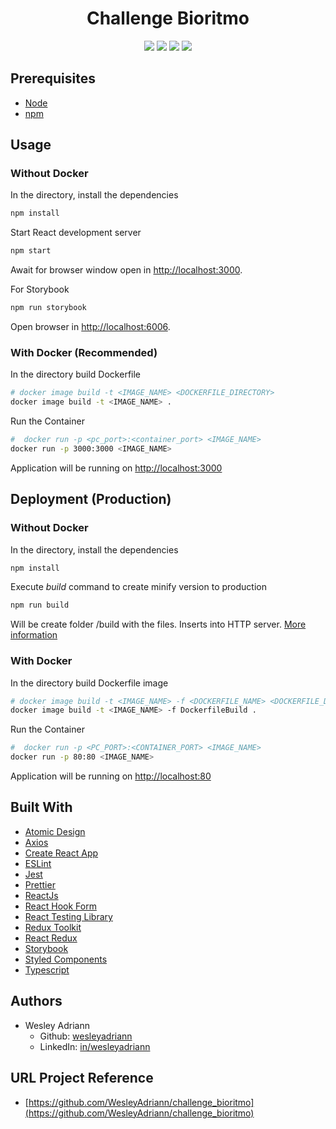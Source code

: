 <h1 align="center">
Challenge Bioritmo
</h1>

<p align="center">
  <img src="https://img.shields.io/github/languages/count/wesleyadriann/challenge_bioritmo" />
  <img src="https://img.shields.io/github/last-commit/wesleyadriann/challenge_bioritmo" />
  <img src="https://img.shields.io/github/license/wesleyadriann/challenge_bioritmo" />
  <img src="https://img.shields.io/github/repo-size/wesleyadriann/challenge_bioritmo" />
</p>


## Prerequisites

- [Node](https://nodejs.org/)
- [npm](https://www.npmjs.com)


## Usage
### Without Docker
In the directory, install the dependencies
```bash
npm install
```
Start React development server
```bash
npm start
```
Await for browser window open in [http://localhost:3000](http://localhost:3000).

For Storybook
```bash
npm run storybook
```
Open browser in [http://localhost:6006](http://localhost:6006).


### With Docker (Recommended)
In the directory build Dockerfile
```bash
# docker image build -t <IMAGE_NAME> <DOCKERFILE_DIRECTORY>
docker image build -t <IMAGE_NAME> .
```
Run the Container
```bash
#  docker run -p <pc_port>:<container_port> <IMAGE_NAME>
docker run -p 3000:3000 <IMAGE_NAME>
```
Application will be running on [http://localhost:3000](http://localhost:3000)

## Deployment (Production)
### Without Docker
In the directory, install the dependencies
```bash
npm install
```
Execute *build* command to create minify version to production
```bash
npm run build
```
Will be create folder /build with the files. Inserts into HTTP server. [More information](https://create-react-app.dev/docs/deployment/)


### With Docker
In the directory build Dockerfile image
```bash
# docker image build -t <IMAGE_NAME> -f <DOCKERFILE_NAME> <DOCKERFILE_DIRECTORY>
docker image build -t <IMAGE_NAME> -f DockerfileBuild .
```
Run the Container
```bash
#  docker run -p <PC_PORT>:<CONTAINER_PORT> <IMAGE_NAME>
docker run -p 80:80 <IMAGE_NAME>
```
Application will be running on [http://localhost:80](http://localhost:80)


## Built With

- [Atomic Design](https://bradfrost.com/blog/post/atomic-web-design/)
- [Axios](https://github.com/axios/axios)
- [Create React App](https://create-react-app.dev)
- [ESLint](https://eslint.org)
- [Jest](https://jestjs.io/docs/getting-started)
- [Prettier](https://prettier.io/)
- [ReactJs](https://reactjs.org)
- [React Hook Form](https://react-hook-form.com/)
- [React Testing Library](https://testing-library.com/docs/react-testing-library/intro/)
- [Redux Toolkit](https://redux-toolkit.js.org/)
- [React Redux](https://react-redux.js.org)
- [Storybook](https://storybook.js.org/)
- [Styled Components](https://www.styled-components.com)
- [Typescript](https://www.typescriptlang.org/)

## Authors
- Wesley Adriann
  - Github: [wesleyadriann](https://github.com/WesleyAdriann)
  - LinkedIn: [in/wesleyadriann](https://www.linkedin.com/in/wesleyadriann/)

## URL Project Reference

- [https://github.com/WesleyAdriann/challenge_bioritmo](https://github.com/WesleyAdriann/challenge_bioritmo)
